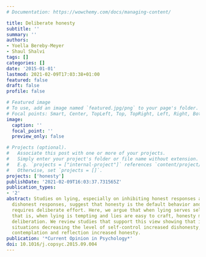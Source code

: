```yaml
---
# Documentation: https://wowchemy.com/docs/managing-content/

title: Deliberate honesty
subtitle: ''
summary: ''
authors:
- Yoella Bereby-Meyer
- Shaul Shalvi
tags: []
categories: []
date: '2015-01-01'
lastmod: 2021-02-09T17:03:38+01:00
featured: false
draft: false
profile: false

# Featured image
# To use, add an image named `featured.jpg/png` to your page's folder.
# Focal points: Smart, Center, TopLeft, Top, TopRight, Left, Right, BottomLeft, Bottom, BottomRight.
image:
  caption: ''
  focal_point: ''
  preview_only: false

# Projects (optional).
#   Associate this post with one or more of your projects.
#   Simply enter your project's folder or file name without extension.
#   E.g. `projects = ["internal-project"]` references `content/project/deep-learning/index.md`.
#   Otherwise, set `projects = []`.
projects: ['honesty']
publishDate: '2021-02-09T16:03:37.731565Z'
publication_types:
- '2'
abstract: Studies on lying, especially on inhibiting honest responses and generating
  dishonest responses, suggest that honesty is the default behavior and dishonesty
  requires deliberate effort. Here, we argue that when lying serves self-interest,
  that is, when lying is tempting and lies are easy to craft, honesty may require
  deliberation. We review studies that support this view showing that in tempting
  situations decreasing the level of self-control increased dishonesty, while encouraging
  contemplation and reflection increased honesty.
publication: '*Current Opinion in Psychology*'
doi: 10.1016/j.copsyc.2015.09.004
---
```


